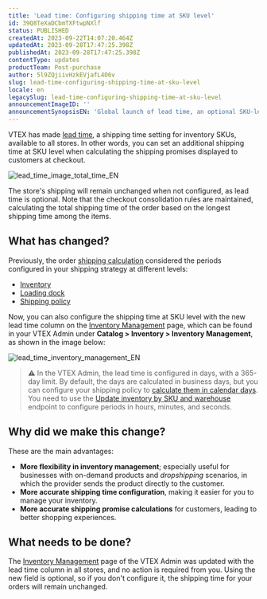 ```yaml
---
title: 'Lead time: Configuring shipping time at SKU level'
id: 39Q8TeXaDCbmTXFtwpNXlf
status: PUBLISHED
createdAt: 2023-09-22T14:07:20.464Z
updatedAt: 2023-09-28T17:47:25.398Z
publishedAt: 2023-09-28T17:47:25.398Z
contentType: updates
productTeam: Post-purchase
author: 5l9ZQjiivHzkEVjafL4O6v
slug: lead-time-configuring-shipping-time-at-sku-level
locale: en
legacySlug: lead-time-configuring-shipping-time-at-sku-level
announcementImageID: ''
announcementSynopsisEN: 'Global launch of lead time, an optional SKU-level shipping time setting.'
---
```


VTEX has made [lead time](https://help.vtex.com/en/tutorial/lead-time-tempo-de-envio-a-nivel-de-sku--16yv5Mkj6bTyWR1hCN2f4B), a shipping time setting for inventory SKUs, available to all stores. In other words, you can set an additional shipping time at SKU level when calculating the shipping promises displayed to customers at checkout.

![lead_time_image_total_time_EN](//images.ctfassets.net/alneenqid6w5/WDlW2CzaAKl3KtzzsgGwc/8a3f64f6c30a7a513bb98d0c97b355a3/lead_time_image_total_time_EN.png)

The store's shipping will remain unchanged when not configured, as lead time is optional. Note that the checkout consolidation rules are maintained, calculating the total shipping time of the order based on the longest shipping time among the items.

## What has changed?

Previously, the order [shipping calculation](https://help.vtex.com/en/tutorial/como-funciona-o-calculo-de-envio--tutorials_116) considered the periods configured in your shipping strategy at different levels:

- [Inventory](https://help.vtex.com/en/tutorial/estoque--6oIxvsVDTtGpO7y6zwhGpb)
- [Loading dock](https://help.vtex.com/en/tutorial/gerenciar-doca--7K3FultD8I2cuuA6iyGEiW)
- [Shipping policy](https://help.vtex.com/en/tutorial/politica-de-envio--tutorials_140)

Now, you can also configure the shipping time at SKU level with the new lead time column on the [Inventory Management](https://help.vtex.com/en/tutorial/gerenciar-inventario--tutorials_139) page, which can be found in your VTEX Admin under **Catalog > Inventory > Inventory Management**, as shown in the image below:

![lead_time_inventory_management_EN](//images.ctfassets.net/alneenqid6w5/mfWUVzj7tgHMQxJTnVjGX/34a3c9f845038312b1b3cdb273102562/lead_time_inventory_management_EN.png) 

>⚠️ In the VTEX Admin, the lead time is configured in days, with a 365-day limit. By default, the days are calculated in business days, but you can configure your shipping policy to [calculate them in calendar days](https://help.vtex.com/en/tutorial/lead-time-tempo-de-envio-a-nivel-de-sku--16yv5Mkj6bTyWR1hCN2f4B#configuring-lead-time-calculation-in-calendar-days-optional). You need to use the [Update inventory by SKU and warehouse](https://developers.vtex.com/docs/api-reference/logistics-api#put-/api/logistics/pvt/inventory/skus/-skuId-/warehouses/-warehouseId-) endpoint to configure periods in hours, minutes, and seconds.

## Why did we make this change?

These are the main advantages:

- **More flexibility in inventory management**; especially useful for businesses with on-demand products and _dropshipping_ scenarios, in which the provider sends the product directly to the customer.
- **More accurate shipping time configuration**, making it easier for you to manage your inventory.
- **More accurate shipping promise calculations** for customers, leading to better shopping experiences.

## What needs to be done?

The [Inventory Management](https://help.vtex.com/en/tutorial/gerenciar-inventario--tutorials_139) page of the VTEX Admin was updated with the lead time column in all stores, and no action is required from you. Using the new field is optional, so if you don't configure it, the shipping time for your orders will remain unchanged.
